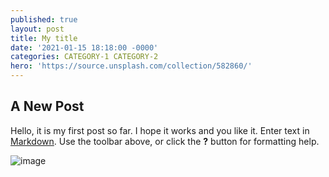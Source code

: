 ```yaml
---
published: true
layout: post
title: My title
date: '2021-01-15 18:18:00 -0000'
categories: CATEGORY-1 CATEGORY-2
hero: 'https://source.unsplash.com/collection/582860/'
---
```

## A New Post
Hello, it is my first post so far. I hope it works and you like it.
Enter text in [Markdown](http://daringfireball.net/projects/markdown/). Use the toolbar above, or click the **?** button for formatting help.


![image](https://source.unsplash.com/collection/228632/)
